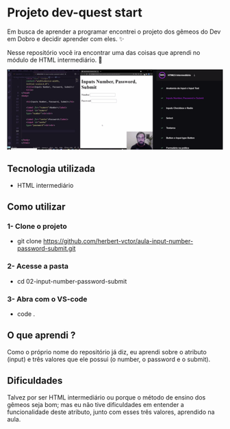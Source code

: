 # Projeto dev-quest start
Em busca de aprender a programar encontrei o projeto dos gêmeos do Dev em Dobro e decidir aprender com eles. ✨

Nesse repositório você ira encontrar uma das coisas que aprendi no módulo de HTML intermediário. 🚀

[<img src="./aula-input-number-password-submit.gif" alt="gif da aula sobre o input number, password e submit do módulo intermediário de HTML">](https://www.youtube.com/@DevemDobro)

## Tecnologia utilizada
- HTML intermediário

## Como utilizar
### 1- Clone o projeto
- git clone <https://github.com/herbert-vctor/aula-input-number-password-submit.git>

### 2- Acesse a pasta
- cd 02-input-number-password-submit

### 3- Abra com o VS-code
- code .

## O que aprendi ?
Como o próprio nome do repositório já diz, eu aprendi sobre o atributo (input) e três valores que ele possui (o number, o password e o submit).

## Dificuldades 
Talvez por ser HTML intermediário ou porque o método de ensino dos gêmeos seja bom; mas eu não tive dificuldades em entender a funcionalidade deste atributo, junto com esses três valores, aprendido na aula.
